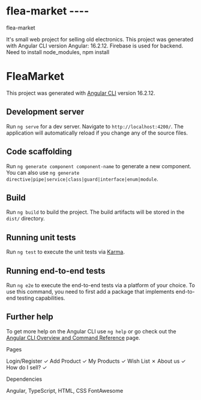 # flea-market ----
flea-market


It's small web project for selling old electronics.
This project was generated with Angular CLI version Angular: 16.2.12.
Firebase is used for backend.
Need to install node_modules, npm install


# FleaMarket

This project was generated with [Angular CLI](https://github.com/angular/angular-cli) version 16.2.12.

## Development server

Run `ng serve` for a dev server. Navigate to `http://localhost:4200/`. The application will automatically reload if you change any of the source files.

## Code scaffolding

Run `ng generate component component-name` to generate a new component. You can also use `ng generate directive|pipe|service|class|guard|interface|enum|module`.

## Build

Run `ng build` to build the project. The build artifacts will be stored in the `dist/` directory.

## Running unit tests

Run `ng test` to execute the unit tests via [Karma](https://karma-runner.github.io).

## Running end-to-end tests

Run `ng e2e` to execute the end-to-end tests via a platform of your choice. To use this command, you need to first add a package that implements end-to-end testing capabilities.

## Further help

To get more help on the Angular CLI use `ng help` or go check out the [Angular CLI Overview and Command Reference](https://angular.io/cli) page.


Pages

Login/Register ✓
Add Product ✓
My Products ✓
Wish List  ✗
About us ✓
How do I sell? ✓


Dependencies 

Angular, TypeScript, HTML, CSS 
FontAwesome

